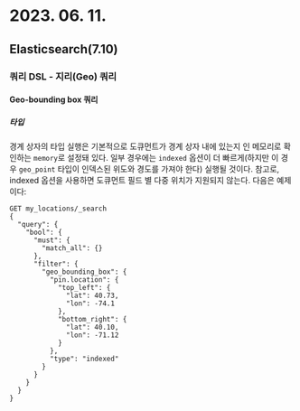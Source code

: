 # 2023. 06. 11.

## Elasticsearch(7.10)

### 쿼리 DSL - 지리(Geo) 쿼리

#### Geo-bounding box 쿼리

##### 타입

경계 상자의 타입 실행은 기본적으로 도큐먼트가 경계 상자 내에 있는지 인 메모리로 확인하는 `memory`로 설정돼 있다. 일부 경우에는 `indexed` 옵션이 더 빠르게(하지만 이 경우 `geo_point` 타입이 인덱스된 위도와 경도를 가져야 한다) 실행될 것이다. 참고로, indexed 옵션을 사용하면 도큐먼트 필드 별 다중 위치가 지원되지 않는다. 다음은 예제이다:

```http
GET my_locations/_search
{
  "query": {
    "bool": {
      "must": {
        "match_all": {}
      },
      "filter": {
        "geo_bounding_box": {
          "pin.location": {
            "top_left": {
              "lat": 40.73,
              "lon": -74.1
            },
            "bottom_right": {
              "lat": 40.10,
              "lon": -71.12
            }
          },
          "type": "indexed"
        }
      }
    }
  }
}
```




